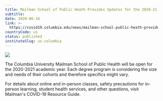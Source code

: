 ```yaml
---
title: Mailman School of Public Heath Provides Updates for the 2020-21 Academic Year
subtitle: 
date: 2020-06-16
link: >-
  https://covid19.columbia.edu/news/mailman-school-public-heath-provides-updates-2020-21-academic-year
countryCode: us
status: published
instituteSlug: us-columbia
---
```

![](https://covid19.columbia.edu/themes/custom/columbia/favicon-crown.png)

The Columbia University Mailman School of Public Health will be open for the 2020-2021 academic year. Each degree program is considering the size and needs of their cohorts and therefore specifics might vary.



For details about online and in-person classes, safety precautions for in-person learning, student health services, and other questions, visit Mailman's COVID-19 Resource Guide.